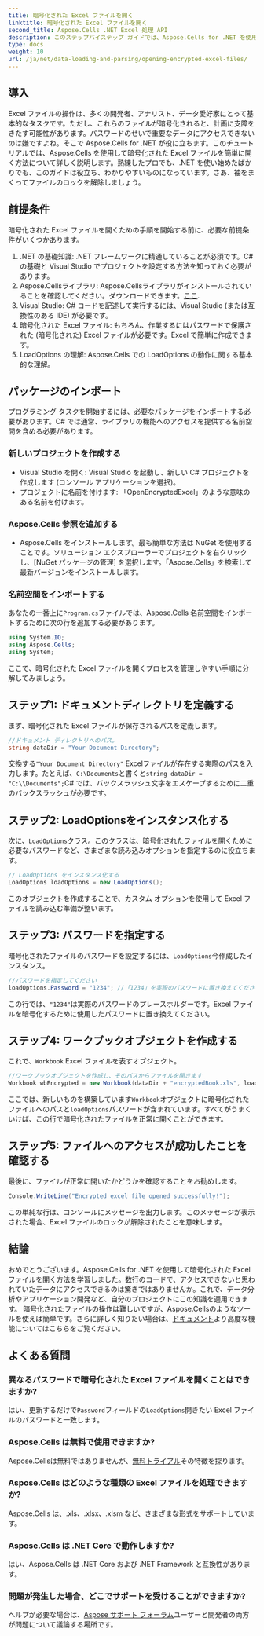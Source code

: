 ```yaml
---
title: 暗号化された Excel ファイルを開く
linktitle: 暗号化された Excel ファイルを開く
second_title: Aspose.Cells .NET Excel 処理 API
description: このステップバイステップ ガイドでは、Aspose.Cells for .NET を使用して暗号化された Excel ファイルを開く方法を説明します。データのロックを解除します。
type: docs
weight: 10
url: /ja/net/data-loading-and-parsing/opening-encrypted-excel-files/
---
```

## 導入
Excel ファイルの操作は、多くの開発者、アナリスト、データ愛好家にとって基本的なタスクです。ただし、これらのファイルが暗号化されると、計画に支障をきたす可能性があります。パスワードのせいで重要なデータにアクセスできないのは嫌ですよね。そこで Aspose.Cells for .NET が役に立ちます。このチュートリアルでは、Aspose.Cells を使用して暗号化された Excel ファイルを簡単に開く方法について詳しく説明します。熟練したプロでも、.NET を使い始めたばかりでも、このガイドは役立ち、わかりやすいものになっています。さあ、袖をまくってファイルのロックを解除しましょう。
## 前提条件
暗号化された Excel ファイルを開くための手順を開始する前に、必要な前提条件がいくつかあります。
1. .NET の基礎知識: .NET フレームワークに精通していることが必須です。C# の基礎と Visual Studio でプロジェクトを設定する方法を知っておく必要があります。
2.  Aspose.Cellsライブラリ: Aspose.Cellsライブラリがインストールされていることを確認してください。ダウンロードできます。[ここ](https://releases.aspose.com/cells/net/).
3. Visual Studio: C# コードを記述して実行するには、Visual Studio (または互換性のある IDE) が必要です。
4. 暗号化された Excel ファイル: もちろん、作業するにはパスワードで保護された (暗号化された) Excel ファイルが必要です。Excel で簡単に作成できます。
5. LoadOptions の理解: Aspose.Cells での LoadOptions の動作に関する基本的な理解。
## パッケージのインポート
プログラミング タスクを開始するには、必要なパッケージをインポートする必要があります。C# では通常、ライブラリの機能へのアクセスを提供する名前空間を含める必要があります。
### 新しいプロジェクトを作成する
- Visual Studio を開く: Visual Studio を起動し、新しい C# プロジェクトを作成します (コンソール アプリケーションを選択)。
- プロジェクトに名前を付けます: 「OpenEncryptedExcel」のような意味のある名前を付けます。
### Aspose.Cells 参照を追加する
- Aspose.Cells をインストールします。最も簡単な方法は NuGet を使用することです。ソリューション エクスプローラーでプロジェクトを右クリックし、[NuGet パッケージの管理] を選択します。「Aspose.Cells」を検索して最新バージョンをインストールします。
### 名前空間をインポートする
あなたの一番上に`Program.cs`ファイルでは、Aspose.Cells 名前空間をインポートするために次の行を追加する必要があります。
```csharp
using System.IO;
using Aspose.Cells;
using System;
```
ここで、暗号化された Excel ファイルを開くプロセスを管理しやすい手順に分解してみましょう。 
## ステップ1: ドキュメントディレクトリを定義する
まず、暗号化された Excel ファイルが保存されるパスを定義します。 
```csharp
//ドキュメント ディレクトリへのパス。
string dataDir = "Your Document Directory";
```
交換する`"Your Document Directory"` Excelファイルが存在する実際のパスを入力します。たとえば、`C:\Documents`と書くと`string dataDir = "C:\\Documents";`C# では、バックスラッシュ文字をエスケープするために二重のバックスラッシュが必要です。
## ステップ2: LoadOptionsをインスタンス化する
次に、`LoadOptions`クラス。このクラスは、暗号化されたファイルを開くために必要なパスワードなど、さまざまな読み込みオプションを指定するのに役立ちます。
```csharp
// LoadOptions をインスタンス化する
LoadOptions loadOptions = new LoadOptions();
```
このオブジェクトを作成することで、カスタム オプションを使用して Excel ファイルを読み込む準備が整います。
## ステップ3: パスワードを指定する
暗号化されたファイルのパスワードを設定するには、`LoadOptions`今作成したインスタンス。
```csharp
//パスワードを指定してください
loadOptions.Password = "1234"; //「1234」を実際のパスワードに置き換えてください
```
この行では、`"1234"`は実際のパスワードのプレースホルダーです。Excel ファイルを暗号化するために使用したパスワードに置き換えてください。
## ステップ4: ワークブックオブジェクトを作成する
これで、`Workbook` Excel ファイルを表すオブジェクト。
```csharp
//ワークブックオブジェクトを作成し、そのパスからファイルを開きます
Workbook wbEncrypted = new Workbook(dataDir + "encryptedBook.xls", loadOptions);
```
ここでは、新しいものを構築しています`Workbook`オブジェクトに暗号化されたファイルへのパスと`loadOptions`パスワードが含まれています。すべてがうまくいけば、この行で暗号化されたファイルを正常に開くことができます。
## ステップ5: ファイルへのアクセスが成功したことを確認する
最後に、ファイルが正常に開いたかどうかを確認することをお勧めします。 
```csharp
Console.WriteLine("Encrypted excel file opened successfully!");
```
この単純な行は、コンソールにメッセージを出力します。このメッセージが表示された場合、Excel ファイルのロックが解除されたことを意味します。
## 結論
おめでとうございます。Aspose.Cells for .NET を使用して暗号化された Excel ファイルを開く方法を学習しました。数行のコードで、アクセスできないと思われていたデータにアクセスできるのは驚きではありませんか。これで、データ分析やアプリケーション開発など、自分のプロジェクトにこの知識を適用できます。 
暗号化されたファイルの操作は難しいですが、Aspose.Cellsのようなツールを使えば簡単です。さらに詳しく知りたい場合は、[ドキュメント](https://reference.aspose.com/cells/net/)より高度な機能についてはこちらをご覧ください。
## よくある質問
### 異なるパスワードで暗号化された Excel ファイルを開くことはできますか?
はい、更新するだけで`Password`フィールドの`LoadOptions`開きたい Excel ファイルのパスワードと一致します。
### Aspose.Cells は無料で使用できますか?
 Aspose.Cellsは無料ではありませんが、[無料トライアル](https://releases.aspose.com/)その特徴を探ります。
### Aspose.Cells はどのような種類の Excel ファイルを処理できますか?
Aspose.Cells は、.xls、.xlsx、.xlsm など、さまざまな形式をサポートしています。
### Aspose.Cells は .NET Core で動作しますか?
はい、Aspose.Cells は .NET Core および .NET Framework と互換性があります。
### 問題が発生した場合、どこでサポートを受けることができますか?
ヘルプが必要な場合は、[Aspose サポート フォーラム](https://forum.aspose.com/c/cells/9)ユーザーと開発者の両方が問題について議論する場所です。